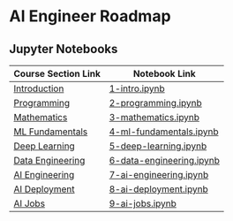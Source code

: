 # AI Engineer Roadmap

## Jupyter Notebooks

| Course Section Link                                                | Notebook Link                                                   |
|-------------------------------------------------------------------|----------------------------------------------------------------|
| [Introduction](https://zazencodes.com/courses/ai-engineer-roadmap#introduction) | [1-intro.ipynb](./1-intro.ipynb)                             |
| [Programming](https://zazencodes.com/courses/ai-engineer-roadmap#programming) | [2-programming.ipynb](./2-programming.ipynb)                 |
| [Mathematics](https://zazencodes.com/courses/ai-engineer-roadmap#mathematics) | [3-mathematics.ipynb](./3-mathematics.ipynb)                 |
| [ML Fundamentals](https://zazencodes.com/courses/ai-engineer-roadmap#ml-fundamentals) | [4-ml-fundamentals.ipynb](./4-ml-fundamentals.ipynb)       |
| [Deep Learning](https://zazencodes.com/courses/ai-engineer-roadmap#deep-learning) | [5-deep-learning.ipynb](./5-deep-learning.ipynb)             |
| [Data Engineering](https://zazencodes.com/courses/ai-engineer-roadmap#data-engineering) | [6-data-engineering.ipynb](./6-data-engineering.ipynb)       |
| [AI Engineering](https://zazencodes.com/courses/ai-engineer-roadmap#ai-engineering) | [7-ai-engineering.ipynb](./7-ai-engineering.ipynb)           |
| [AI Deployment](https://zazencodes.com/courses/ai-engineer-roadmap#ai-deployment) | [8-ai-deployment.ipynb](./8-ai-deployment.ipynb)             |
| [AI Jobs](https://zazencodes.com/courses/ai-engineer-roadmap#ai-jobs) | [9-ai-jobs.ipynb](./9-ai-jobs.ipynb)                         |

